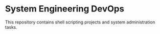# System Engineering DevOps

This repository contains shell scripting projects and system administration tasks.
